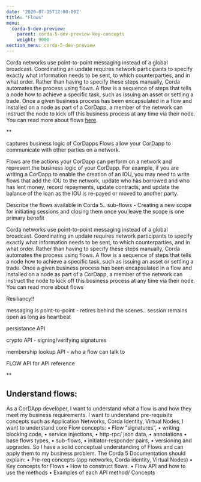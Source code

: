 ```yaml
---
date: '2020-07-15T12:00:00Z'
title: "Flows"
menu:
  corda-5-dev-preview:
    parent: corda-5-dev-preview-key-concepts
    weight: 9000
section_menu: corda-5-dev-preview
---
```


Corda networks use point-to-point messaging instead of a global broadcast. Coordinating an update requires network participants to specify exactly what information needs to be sent, to which counterparties, and in what order. Rather than having to specify these steps manually, Corda automates the process using flows. A flow is a sequence of steps that tells a node how to achieve a specific task, such as issuing an asset or settling a trade. Once a given business process has been encapsulated in a flow and installed on a node as part of a CorDapp, a member of the network can instruct the node to kick off this business process at any time via their node. You can read more about flows [here](../flows/overview.html).


**

captures business logic of CorDapps
Flows allow your CorDapp to communicate with other parties on a network.

Flows are the actions your CorDapp can perform on a network and represent the business logic of your CorDapp. For example, if you are writing a CorDapp to enable the creation of an IOU, you may need to write flows that add the IOU to the network, update who has borrowed and who has lent money, record repayments, update contracts, and update the balance of the loan as the IOU is re-payed or moved to another party.

Describe the flows available in Corda 5..
sub-flows - Creating a new scope for initiating sessions and closing them once you leave the scope is one primary benefit

Corda networks use point-to-point messaging instead of a global broadcast. Coordinating an update requires network participants to specify exactly what information needs to be sent, to which counterparties, and in what order. Rather than having to specify these steps manually, Corda automates the process using flows. A flow is a sequence of steps that tells a node how to achieve a specific task, such as issuing an asset or settling a trade. Once a given business process has been encapsulated in a flow and installed on a node as part of a CorDapp, a member of the network can instruct the node to kick off this business process at any time via their node. You can read more about flows

Resiliancy!!

messaging is point-to-point - retires behind the scenes.. session remains open as long as heartbeat

persistance API

crypto API - signing/verifying signatures

membership lookup API - who a flow can talk to

FLOW API  for API reference

**
## Understand flows:
As a CorDApp developer,
I want to understand what a flow is and how they meet my business requirements.
I want to understand pre-requisite concepts such as Application Networks, Corda Identity, Virtual Nodes,
I want to understand core Flow concepts:
•	Flow “signatures”,
•	writing blocking code,
•	service injections,
•	http-rpc/ json data,
•	annotations
•	base flows types,
•	sub-flows,
•	initiator-responder pairs,
•	versioning and upgrades.
So I have a solid conceptual understanding of Flows and can apply them to my business problem.
The Corda 5 Documentation should explain:
•	Pre-req concepts (app networks, Corda identity, Virtual Nodes)
•	Key concepts for Flows
•	How to construct flows.
•	Flow API and how to use the methods
•	Examples of each API method/ Concepts
